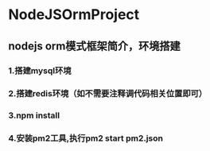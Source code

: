 # NodeJSOrmProject
## nodejs orm模式框架简介，环境搭建

### 1.搭建mysql环境

### 2.搭建redis环境（如不需要注释调代码相关位置即可）

### 3.npm install 

### 4.安装pm2工具,执行pm2 start pm2.json 


